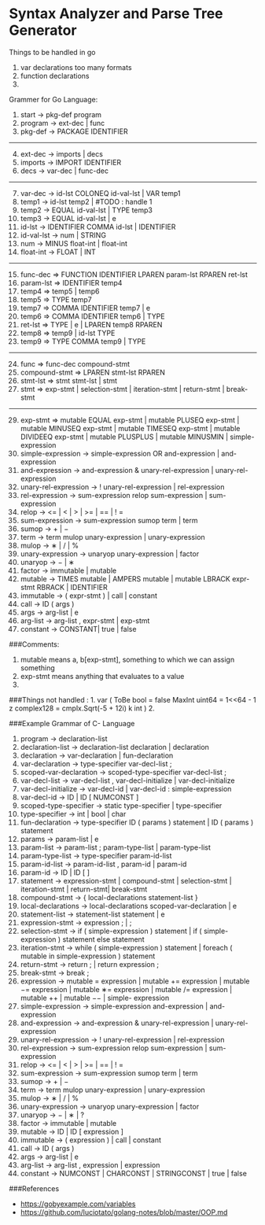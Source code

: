 Syntax Analyzer and Parse Tree Generator
=======================================
Things to be handled in go
1. var declarations too many formats
2. function declarations
3.


Grammer for Go Language:

1.  start → pkg-def program
2.  program → ext-dec | func
3.  pkg-def → PACKAGE IDENTIFIER 

-----------------------------------------------------------------------

4.  ext-dec → imports | decs
5.  imports → IMPORT IDENTIFIER
6.  decs → var-dec | func-dec

-----------------------------------------------------------------------

7.  var-dec → id-lst COLONEQ id-val-lst | VAR temp1
8.  temp1 → id-lst temp2				                      |	#TODO : handle 1 
9.  temp2 → EQUAL id-val-lst | TYPE temp3
10. temp3 → EQUAL id-val-lst | e 
11. id-lst → IDENTIFIER COMMA id-lst | IDENTIFIER
12. id-val-lst → num | STRING   
13. num → MINUS float-int | float-int 
14. float-int → FLOAT | INT

-----------------------------------------------------------------------

15. func-dec => FUNCTION IDENTIFIER LPAREN param-lst RPAREN ret-lst
16. param-lst => IDENTIFIER temp4
17. temp4 => temp5 | temp6
18. temp5 => TYPE temp7
19. temp7 => COMMA IDENTIFIER temp7 | e
20. temp6 => COMMA IDENTIFIER temp6 | TYPE 
21. ret-lst => TYPE | e | LPAREN temp8 RPAREN
22. temp8 => temp9 | id-lst TYPE
23. temp9 => TYPE COMMA temp9 | TYPE

-----------------------------------------------------------------------

24. func => func-dec compound-stmt
25. compound-stmt => LPAREN stmt-lst RPAREN 
26. stmt-lst => stmt stmt-lst | stmt
27. stmt => exp-stmt | selection-stmt | iteration-stmt | return-stmt | break-stmt 

-----------------------------------------------------------------------

29. exp-stmt => mutable EQUAL exp-stmt | mutable PLUSEQ exp-stmt | mutable MINUSEQ exp-stmt | mutable TIMESEQ exp-stmt | mutable DIVIDEEQ exp-stmt | mutable PLUSPLUS | mutable MINUSMIN | simple-expression
27. simple-expression → simple-expression OR and-expression | and-expression
28. and-expression → and-expression & unary-rel-expression | unary-rel-expression
29. unary-rel-expression → ! unary-rel-expression | rel-expression
30. rel-expression → sum-expression relop sum-expression | sum-expression
31. relop → <= | < | > | >= | == | ! =
32. sum-expression → sum-expression sumop term | term
33. sumop → + | −
34. term → term mulop unary-expression | unary-expression
35. mulop → ∗ | / | %
36. unary-expression → unaryop unary-expression | factor
37. unaryop → − | ∗ 
38. factor → immutable | mutable
39. mutable → TIMES mutable | AMPERS mutable | mutable LBRACK expr-stmt RBRACK | IDENTIFIER
40. immutable → ( expr-stmt ) | call | constant
41. call → ID ( args )
42. args → arg-list | e
43. arg-list → arg-list , expr-stmt | exp-stmt
44. constant → CONSTANT| true | false


###Comments:
1. mutable means a, b[exp-stmt], something to which we can assign something
2. exp-stmt means anything that evaluates to a value
3. 

###Things not handled :
1. 
    var (
    	ToBe   bool       = false
    	MaxInt uint64     = 1<<64 - 1
    	z      complex128 = cmplx.Sqrt(-5 + 12i)
    	k int
    )
2.


###Example Grammar of C- Language

1. program → declaration-list
2. declaration-list → declaration-list declaration | declaration
3. declaration → var-declaration | fun-declaration
4. var-declaration → type-specifier var-decl-list ;
5. scoped-var-declaration → scoped-type-specifier var-decl-list ;
6. var-decl-list → var-decl-list , var-decl-initialize | var-decl-initialize
7. var-decl-initialize → var-decl-id | var-decl-id : simple-expression
8. var-decl-id → ID | ID [ NUMCONST ]
9. scoped-type-specifier → static type-specifier | type-specifier
10. type-specifier → int | bool | char
11. fun-declaration → type-specifier ID ( params ) statement | ID ( params ) statement
12. params → param-list | e
13. param-list → param-list ; param-type-list | param-type-list
14. param-type-list → type-specifier param-id-list
15. param-id-list → param-id-list , param-id | param-id
16. param-id → ID | ID [ ]
17. statement → expression-stmt | compound-stmt | selection-stmt | iteration-stmt | return-stmt| break-stmt
18. compound-stmt → { local-declarations statement-list }
19. local-declarations → local-declarations scoped-var-declaration | e
20. statement-list → statement-list statement | e
21. expression-stmt → expression ; | ;
22. selection-stmt → if ( simple-expression ) statement | if ( simple-expression ) statement else statement
23. iteration-stmt → while ( simple-expression ) statement | foreach ( mutable in simple-expression ) statement 
24. return-stmt → return ; | return expression ;
25. break-stmt → break ;
26. expression → mutable = expression | mutable += expression | mutable −= expression | mutable ∗= expression | mutable /= expression | mutable ++ | mutable −− | simple- expression
27. simple-expression → simple-expression and-expression | and-expression
28. and-expression → and-expression & unary-rel-expression | unary-rel-expression
29. unary-rel-expression → ! unary-rel-expression | rel-expression
30. rel-expression → sum-expression relop sum-expression | sum-expression
31. relop → <= | < | > | >= | == | ! =
32. sum-expression → sum-expression sumop term | term
33. sumop → + | −
34. term → term mulop unary-expression | unary-expression
35. mulop → ∗ | / | %
36. unary-expression → unaryop unary-expression | factor
37. unaryop → − | ∗ | ?
38. factor → immutable | mutable
39. mutable → ID | ID [ expression ]
40. immutable → ( expression ) | call | constant
41. call → ID ( args )
42. args → arg-list | e
43. arg-list → arg-list , expression | expression
44. constant → NUMCONST | CHARCONST | STRINGCONST | true | false


###References 

- https://gobyexample.com/variables
- https://github.com/luciotato/golang-notes/blob/master/OOP.md

